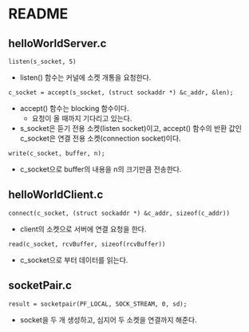 # README

## helloWorldServer.c

`listen(s_socket, 5)`

- listen() 함수는 커널에 소켓 개통을 요청한다.

`c_socket = accept(s_socket, (struct sockaddr *) &c_addr, &len);`

- accept() 함수는 blocking 함수이다.
  - 요청이 올 때까지 기다리고 있는다.
- s_socket은 듣기 전용 소켓(listen socket)이고, accept() 함수의 반환 값인 c_socket은 연결 전용 소켓(connection socket)이다.

`write(c_socket, buffer, n);`

- c_socket으로 buffer의 내용을 n의 크기만큼 전송한다.

## helloWorldClient.c

`connect(c_socket, (struct sockaddr *) &c_addr, sizeof(c_addr))`

- client의 소켓으로 서버에 연결 요청을 한다.

`read(c_socket, rcvBuffer, sizeof(rcvBuffer))`

- c_socket으로 부터 데이터를 읽는다.

## socketPair.c

`result = socketpair(PF_LOCAL, SOCK_STREAM, 0, sd);`

- socket을 두 개 생성하고, 심지어 두 소켓을 연결까지 해준다.
